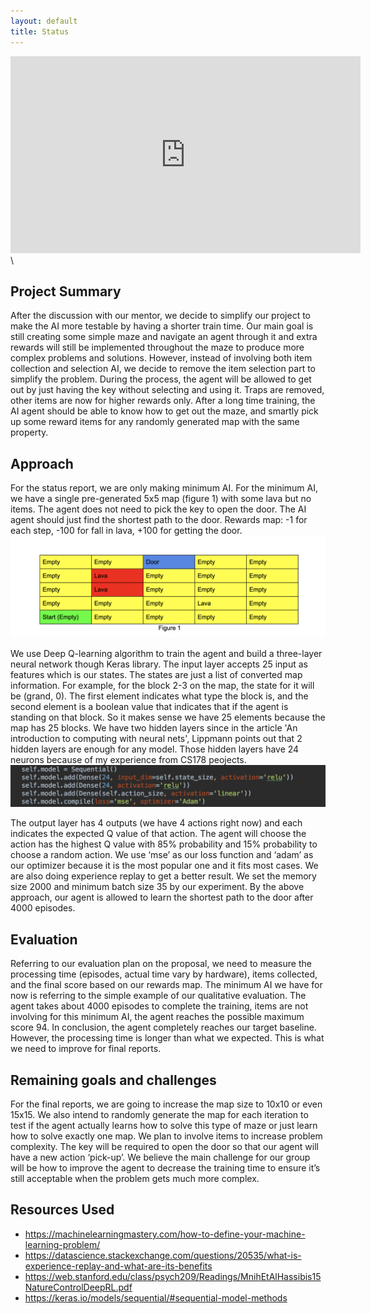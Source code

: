 ```yaml
---
layout: default
title: Status
---
```

<iframe width="560" height="315" src="https://www.youtube.com/embed/z6rx2-dZaIE" frameborder="0" allow="accelerometer; autoplay; encrypted-media; gyroscope; picture-in-picture" allowfullscreen></iframe>\

## Project Summary

After the discussion with our mentor, we decide to simplify our project to make the AI more testable by having a shorter train time. Our main goal is still creating some simple maze and navigate an agent through it and extra rewards will still be implemented throughout the maze to produce more complex problems and solutions. However, instead of involving both item collection and selection AI, we decide to remove the item selection part to simplify the problem. During the process, the agent will be allowed to get out by just having the key without selecting and using it. Traps are removed, other items are now for higher rewards only. After a long time training, the AI agent should be able to know how to get out the maze, and smartly pick up some reward items for any randomly generated map with the same property.

## Approach

For the status report, we are only making minimum AI. For the minimum AI, we have a single pre-generated 5x5 map (figure 1) with some lava but no items. The agent does not need to pick the key to open the door. The AI agent should just find the shortest path to the door. Rewards map: -1 for each step, -100 for fall in lava, +100 for getting the door. 
![alt text](https://github.com/kexuejia911/avengers/blob/master/docs/figure%201.png "figure1")

We use Deep Q-learning algorithm to train the agent and build a three-layer neural network though Keras library. The input layer accepts 25 input as features which is our states. The states are just a list of converted map information. For example, for the block 2-3 on the map, the state for it will be (grand, 0). The first element indicates what type the block is, and the second element is a boolean value that indicates that if the agent is standing on that block. So it makes sense we have 25 elements because the map has 25 blocks. We have two hidden layers since in the article 'An introduction to computing with neural nets', Lippmann points out that 2 hidden layers are enough for any model. Those hidden layers have 24 neurons because of my experience from CS178 peojects.
![alt text](https://github.com/kexuejia911/avengers/blob/master/docs/figure%202.png "figure2")

The output layer has 4 outputs (we have 4 actions right now) and each indicates the expected Q value of that action. The agent will choose the action has the highest Q value with 85% probability and 15% probability to choose a random action. We use ‘mse’ as our loss function and ‘adam’ as our optimizer because it is the most popular one and it fits most cases. We are also doing experience replay to get a better result. We set the memory size 2000 and minimum batch size 35 by our experiment. By the above approach, our agent is allowed to learn the shortest path to the door after 4000 episodes. 

## Evaluation

Referring to our evaluation plan on the proposal, we need to measure the processing time (episodes, actual time vary by hardware), items collected, and the final score based on our rewards map. The minimum AI we have for now is referring to the simple example of our qualitative evaluation. The agent takes about 4000 episodes to complete the training, items are not involving for this minimum AI, the agent reaches the possible maximum score 94. In conclusion, the agent completely reaches our target baseline. However, the processing time is longer than what we expected. This is what we need to improve for final reports.

## Remaining goals and challenges

For the final reports, we are going to increase the map size to 10x10 or even 15x15. We also intend to randomly generate the map for each iteration to test if the agent actually learns how to solve this type of maze or just learn how to solve exactly one map. We plan to involve items to increase problem complexity. The key will be required to open the door so that our agent will have a new action ‘pick-up’. We believe the main challenge for our group will be how to improve the agent to decrease the training time to ensure it’s still acceptable when the problem gets much more complex.

## Resources Used
- https://machinelearningmastery.com/how-to-define-your-machine-learning-problem/
- https://datascience.stackexchange.com/questions/20535/what-is-experience-replay-and-what-are-its-benefits
- https://web.stanford.edu/class/psych209/Readings/MnihEtAlHassibis15NatureControlDeepRL.pdf
- https://keras.io/models/sequential/#sequential-model-methods

